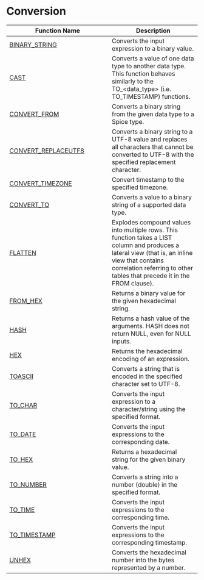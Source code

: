 # Conversion

<table><thead><tr><th width="254">Function Name</th><th>Description</th></tr></thead><tbody><tr><td><a href="binary_string.md">BINARY_STRING</a></td><td>Converts the input expression to a binary value.</td></tr><tr><td><a href="cast.md">CAST</a></td><td>Converts a value of one data type to another data type. This function behaves similarly to the TO_&#x3C;data_type> (i.e. TO_TIMESTAMP) functions.</td></tr><tr><td><a href="convert_from.md">CONVERT_FROM</a></td><td>Converts a binary string from the given data type to a Spice type.</td></tr><tr><td><a href="convert_replaceutf8.md">CONVERT_REPLACEUTF8</a></td><td>Converts a binary string to a UTF-8 value and replaces all characters that cannot be converted to UTF-8 with the specified replacement character.</td></tr><tr><td><a href="convert_timezone.md">CONVERT_TIMEZONE</a></td><td>Convert timestamp to the specified timezone.</td></tr><tr><td><a href="convert_to.md">CONVERT_TO</a></td><td>Converts a value to a binary string of a supported data type.</td></tr><tr><td><a href="flatten.md">FLATTEN</a></td><td>Explodes compound values into multiple rows. This function takes a LIST column and produces a lateral view (that is, an inline view that contains correlation referring to other tables that precede it in the FROM clause).</td></tr><tr><td><a href="from_hex.md">FROM_HEX</a></td><td>Returns a binary value for the given hexadecimal string.</td></tr><tr><td><a href="hash.md">HASH</a></td><td>Returns a hash value of the arguments. HASH does not return NULL, even for NULL inputs.</td></tr><tr><td><a href="../string/hex.md">HEX</a></td><td>Returns the hexadecimal encoding of an expression.</td></tr><tr><td><a href="toascii.md">TOASCII</a></td><td>Converts a string that is encoded in the specified character set to UTF-8.</td></tr><tr><td><a href="to_char.md">TO_CHAR</a></td><td>Converts the input expression to a character/string using the specified format.</td></tr><tr><td><a href="to_date.md">TO_DATE</a></td><td>Converts the input expressions to the corresponding date.</td></tr><tr><td><a href="../binary/to_hex.md">TO_HEX</a></td><td>Returns a hexadecimal string for the given binary value.</td></tr><tr><td><a href="to_number.md">TO_NUMBER</a></td><td>Converts a string into a number (double) in the specified format.</td></tr><tr><td><a href="../date-time/to_time.md">TO_TIME</a></td><td>Converts the input expressions to the corresponding time.</td></tr><tr><td><a href="to_timestamp.md">TO_TIMESTAMP</a></td><td>Converts the input expressions to the corresponding timestamp.</td></tr><tr><td><a href="../binary/unhex.md">UNHEX</a></td><td>Converts the hexadecimal number into the bytes represented by a number.</td></tr></tbody></table>



